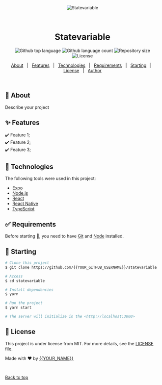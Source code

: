 <div align="center" id="top"> 
  <img src="./.github/app.gif" alt="Statevariable" />

  &#xa0;

  <!-- <a href="https://statevariable.netlify.app">Demo</a> -->
</div>

<h1 align="center">Statevariable</h1>

<p align="center">
  <img alt="Github top language" src="https://img.shields.io/github/languages/top/{{YOUR_GITHUB_USERNAME}}/statevariable?color=56BEB8">

  <img alt="Github language count" src="https://img.shields.io/github/languages/count/{{YOUR_GITHUB_USERNAME}}/statevariable?color=56BEB8">

  <img alt="Repository size" src="https://img.shields.io/github/repo-size/{{YOUR_GITHUB_USERNAME}}/statevariable?color=56BEB8">

  <img alt="License" src="https://img.shields.io/github/license/{{YOUR_GITHUB_USERNAME}}/statevariable?color=56BEB8">

  <!-- <img alt="Github issues" src="https://img.shields.io/github/issues/{{YOUR_GITHUB_USERNAME}}/statevariable?color=56BEB8" /> -->

  <!-- <img alt="Github forks" src="https://img.shields.io/github/forks/{{YOUR_GITHUB_USERNAME}}/statevariable?color=56BEB8" /> -->

  <!-- <img alt="Github stars" src="https://img.shields.io/github/stars/{{YOUR_GITHUB_USERNAME}}/statevariable?color=56BEB8" /> -->
</p>

<!-- Status -->

<!-- <h4 align="center"> 
	🚧  Statevariable 🚀 Under construction...  🚧
</h4> 

<hr> -->

<p align="center">
  <a href="#dart-about">About</a> &#xa0; | &#xa0; 
  <a href="#sparkles-features">Features</a> &#xa0; | &#xa0;
  <a href="#rocket-technologies">Technologies</a> &#xa0; | &#xa0;
  <a href="#white_check_mark-requirements">Requirements</a> &#xa0; | &#xa0;
  <a href="#checkered_flag-starting">Starting</a> &#xa0; | &#xa0;
  <a href="#memo-license">License</a> &#xa0; | &#xa0;
  <a href="https://github.com/{{YOUR_GITHUB_USERNAME}}" target="_blank">Author</a>
</p>

<br>

## :dart: About ##

Describe your project

## :sparkles: Features ##

:heavy_check_mark: Feature 1;\
:heavy_check_mark: Feature 2;\
:heavy_check_mark: Feature 3;

## :rocket: Technologies ##

The following tools were used in this project:

- [Expo](https://expo.io/)
- [Node.js](https://nodejs.org/en/)
- [React](https://pt-br.reactjs.org/)
- [React Native](https://reactnative.dev/)
- [TypeScript](https://www.typescriptlang.org/)

## :white_check_mark: Requirements ##

Before starting :checkered_flag:, you need to have [Git](https://git-scm.com) and [Node](https://nodejs.org/en/) installed.

## :checkered_flag: Starting ##

```bash
# Clone this project
$ git clone https://github.com/{{YOUR_GITHUB_USERNAME}}/statevariable

# Access
$ cd statevariable

# Install dependencies
$ yarn

# Run the project
$ yarn start

# The server will initialize in the <http://localhost:3000>
```

## :memo: License ##

This project is under license from MIT. For more details, see the [LICENSE](LICENSE.md) file.


Made with :heart: by <a href="https://github.com/{{YOUR_GITHUB_USERNAME}}" target="_blank">{{YOUR_NAME}}</a>

&#xa0;

<a href="#top">Back to top</a>
